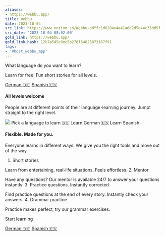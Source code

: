 ```yaml
---
aliases:
- https://webbu.app/
title: Webbu
date: 2023-10-04
src_link: https://www.notion.so/Webbu-bdffc1d8204e4a41a0d2d5e44c33dd5f
src_date: '2023-10-04 08:02:00'
gold_link: https://webbu.app/
gold_link_hash: 12b7a545c0ec5b278f54825873167f91
tags:
- '#host_webbu_app'
---
```





What language do you want to learn?



 Learn for free! Fun short stories for all levels.
 
[German 🇩🇪](/german)
[Spanish 🇪🇸](/spanish)

#### All levels welcome


People are at different points of their language-learning journey. Jumpt straight to the right level.


![](https://webbudata.com/static/imgs/all_levels_learning_256.png)
Pick a language to learn
🇩🇪 Learn German
🇪🇸 Learn Spanish

#### Flexible. Made for you.


Everyone learns in different ways. We give you the right tools and move out of the way.


1. Short stories


Learn from entertaining, real-life situations. Feels effortless.
2. Mentor


Have any questions? Our mentor is available 24/7 to answer your questions instantly.
3. Practice questions. Instantly corrected


Find practice questions at the end of every story. Instantly check your answers.
4. Grammar practice


Practice makes perfect, try our grammar exercises.


Start learning


[German 🇩🇪](/german)
[Spanish 🇪🇸](/spanish)